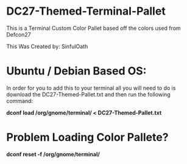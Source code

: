 # DC27-Themed-Terminal-Pallet
This is a Terminal Custom Color Pallet based off the colors used from Defcon27

This Was Created by: SinfulOath
# Ubuntu / Debian Based OS:

In order for you to add this to your terminal all you will need to do is download the DC27-Themed-Pallet.txt and then run the following command:

**dconf load /org/gnome/terminal/ < DC27-Themed-Pallet.txt**

# Problem Loading Color Pallete?

**dconf reset -f /org/gnome/terminal/**
